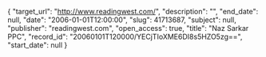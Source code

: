 {
  "target_url": "http://www.readingwest.com/", 
  "description": "", 
  "end_date": null, 
  "date": "2006-01-01T12:00:00", 
  "slug": 41713687, 
  "subject": null, 
  "publisher": "readingwest.com", 
  "open_access": true, 
  "title": "Naz Sarkar PPC", 
  "record_id": "20060101T120000/YECjTIoXME6DI8s5HZO5zg==", 
  "start_date": null
}

